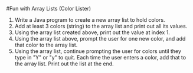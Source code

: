 #Fun with Array Lists (Color Lister)
1. Write a Java program to create a new array list to hold colors.
2. Add at least 3 colors (string) to the array list and print out all its values.
3. Using the array list created above, print out the value at index 1.
4. Using the array list above, prompt the user for one new color, and add that color to the array list.
5. Using the array list, continue prompting the user for colors until they type in "Y" or "y" to quit. Each time the user enters a color, add that to the array list. Print out the list at the end.
